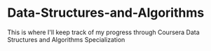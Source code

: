 # Data-Structures-and-Algorithms
This is where I'll keep track of my progress through Coursera Data Structures and Algorithms Specialization

